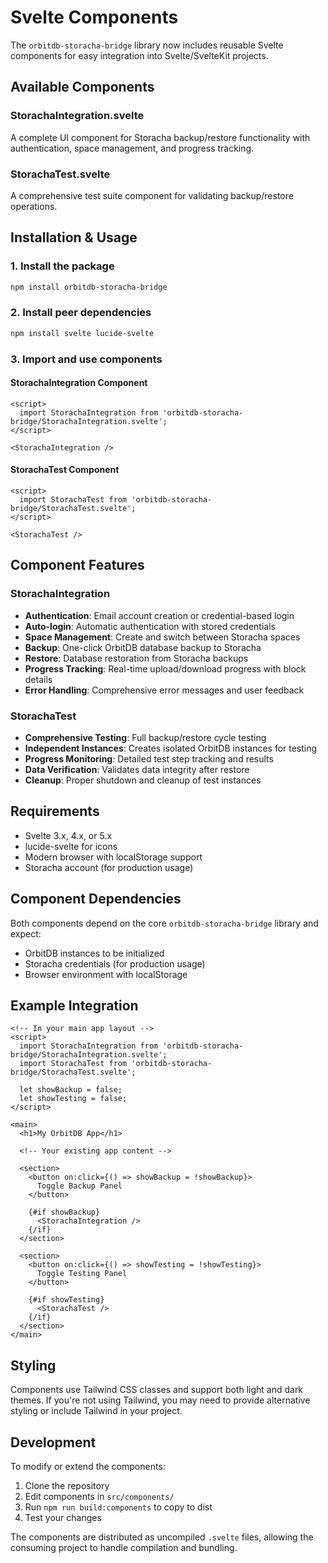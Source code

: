 # Svelte Components

The `orbitdb-storacha-bridge` library now includes reusable Svelte components for easy integration into Svelte/SvelteKit projects.

## Available Components

### StorachaIntegration.svelte
A complete UI component for Storacha backup/restore functionality with authentication, space management, and progress tracking.

### StorachaTest.svelte  
A comprehensive test suite component for validating backup/restore operations.

## Installation & Usage

### 1. Install the package
```bash
npm install orbitdb-storacha-bridge
```

### 2. Install peer dependencies
```bash
npm install svelte lucide-svelte
```

### 3. Import and use components

#### StorachaIntegration Component
```svelte
<script>
  import StorachaIntegration from 'orbitdb-storacha-bridge/StorachaIntegration.svelte';
</script>

<StorachaIntegration />
```

#### StorachaTest Component
```svelte
<script>
  import StorachaTest from 'orbitdb-storacha-bridge/StorachaTest.svelte';
</script>

<StorachaTest />
```

## Component Features

### StorachaIntegration
- **Authentication**: Email account creation or credential-based login
- **Auto-login**: Automatic authentication with stored credentials
- **Space Management**: Create and switch between Storacha spaces
- **Backup**: One-click OrbitDB database backup to Storacha
- **Restore**: Database restoration from Storacha backups
- **Progress Tracking**: Real-time upload/download progress with block details
- **Error Handling**: Comprehensive error messages and user feedback

### StorachaTest
- **Comprehensive Testing**: Full backup/restore cycle testing
- **Independent Instances**: Creates isolated OrbitDB instances for testing
- **Progress Monitoring**: Detailed test step tracking and results
- **Data Verification**: Validates data integrity after restore
- **Cleanup**: Proper shutdown and cleanup of test instances

## Requirements

- Svelte 3.x, 4.x, or 5.x
- lucide-svelte for icons
- Modern browser with localStorage support
- Storacha account (for production usage)

## Component Dependencies

Both components depend on the core `orbitdb-storacha-bridge` library and expect:

- OrbitDB instances to be initialized
- Storacha credentials (for production usage)
- Browser environment with localStorage

## Example Integration

```svelte
<!-- In your main app layout -->
<script>
  import StorachaIntegration from 'orbitdb-storacha-bridge/StorachaIntegration.svelte';
  import StorachaTest from 'orbitdb-storacha-bridge/StorachaTest.svelte';
  
  let showBackup = false;
  let showTesting = false;
</script>

<main>
  <h1>My OrbitDB App</h1>
  
  <!-- Your existing app content -->
  
  <section>
    <button on:click={() => showBackup = !showBackup}>
      Toggle Backup Panel
    </button>
    
    {#if showBackup}
      <StorachaIntegration />
    {/if}
  </section>
  
  <section>
    <button on:click={() => showTesting = !showTesting}>
      Toggle Testing Panel
    </button>
    
    {#if showTesting}
      <StorachaTest />
    {/if}
  </section>
</main>
```

## Styling

Components use Tailwind CSS classes and support both light and dark themes. If you're not using Tailwind, you may need to provide alternative styling or include Tailwind in your project.

## Development

To modify or extend the components:

1. Clone the repository
2. Edit components in `src/components/`
3. Run `npm run build:components` to copy to dist
4. Test your changes

The components are distributed as uncompiled `.svelte` files, allowing the consuming project to handle compilation and bundling.
